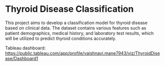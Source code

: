 # Thyroid Disease Classification
This project aims to develop a classification model for thyroid disease based on clinical data. The dataset contains various features such as patient demographics, medical history, and laboratory test results, which will be utilized to predict thyroid conditions accurately.

Tableau dashboard: https://public.tableau.com/app/profile/vaishnavi.mane7943/viz/ThyroidDisease/Dashboard1
